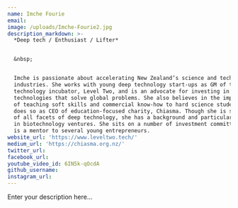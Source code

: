 ```yaml
---
name: Imche Fourie
email:
image: /uploads/Imche-Fourie2.jpg
description_markdown: >-
  *Deep tech / Enthusiast / Lifter*


  &nbsp;


  Imche is passionate about accelerating New Zealand’s science and technology
  industries. She works with young deep technology start-ups as GM of the
  technology incubator, Level Two, and is an advocate for investing in
  technologies that solve global problems. She also believes in the importance
  of teaching soft skills and commercial know-how to hard science students and
  does so as CEO of education-focused charity, Chiasma. Though she is supporter
  of all facets of deep technology, she has a background and particular interest
  in biotechnology ventures. She sits on a number of investment committees and
  is a mentor to several young entrepreneurs.
website_url: 'https://www.leveltwo.tech/'
medium_url: 'https://chiasma.org.nz/'
twitter_url:
facebook_url:
youtube_video_id: 6IN5k-qOcdA
github_username:
instagram_url:
---
```


Enter your description here...

